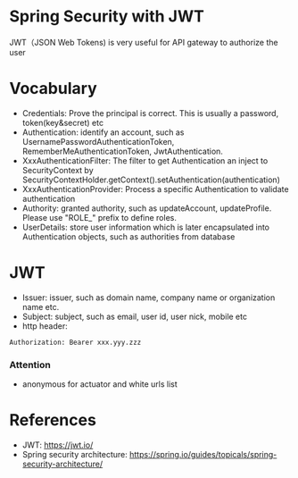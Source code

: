 Spring Security with JWT
========================

JWT（JSON Web Tokens) is very useful for API gateway to authorize the user

# Vocabulary

* Credentials: Prove the principal is correct. This is usually a password, token(key&secret) etc
* Authentication: identify an account, such as UsernamePasswordAuthenticationToken, RememberMeAuthenticationToken, JwtAuthentication.
* XxxAuthenticationFilter: The filter to get Authentication an inject to SecurityContext by SecurityContextHolder.getContext().setAuthentication(authentication)
* XxxAuthenticationProvider: Process a specific Authentication to validate authentication
* Authority: granted authority, such as updateAccount, updateProfile. Please use "ROLE_" prefix to define roles.
* UserDetails: store user information which is later encapsulated into Authentication objects, such as authorities from database

# JWT

* Issuer: issuer, such as domain name, company name or organization name etc.
* Subject: subject, such as email, user id, user nick, mobile etc
* http header: 

```
Authorization: Bearer xxx.yyy.zzz
```


### Attention

* anonymous for actuator and white urls list

# References

* JWT: https://jwt.io/
* Spring security architecture: https://spring.io/guides/topicals/spring-security-architecture/